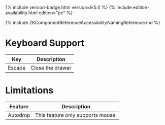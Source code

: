 {% include
version-badge.html version=9.5.0 %} <!--REQUIRED ZK EDITION: PE -->
{% include edition-availability.html edition="pe" %}

{% include ZKComponentReferenceAccessibilityNamingReference.md %}

# Keyboard Support

| Key | Description |
|---|---|
| Escape | Close the drawer |

# Limitations

| Feature | Description |
|---|---|
| Autodrop | This feature only supports mouse. |
